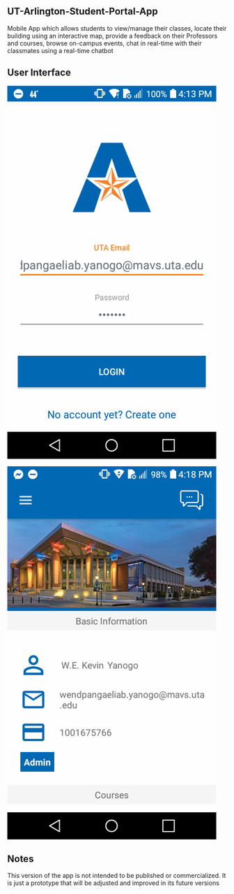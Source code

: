 ## UT-Arlington-Student-Portal-App
Mobile App which allows students to view/manage their classes, locate their building using an interactive map, provide a feedback on their Professors and courses, browse on-campus events, chat in real-time with their classmates using a real-time chatbot

## User Interface
![App UI Element](/Screenshots/Screenshot_login.png)

![App UI Element](/Screenshots/Screenshot_dashboard.png)




## Notes

This version of the app is not intended to be published or commercialized. It is just a prototype that will be adjusted and improved in its future versions
